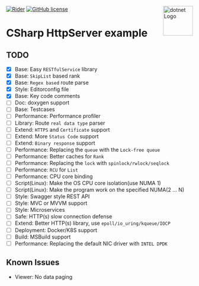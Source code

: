 <a href="https://dotnet.microsoft.com/en-us/"><img src="https://cdn4.iconfinder.com/data/icons/flat-colored-borderless-file-formats/256/file_format_48-1024.png" alt="dotnet Logo" width="80" height="80" align="right"></a>
[![Rider](https://img.shields.io/badge/IDE-Rider-1f425f.svg)](https://www.jetbrains.com/rider/)
[![GitHub license](https://img.shields.io/badge/license-BSD%202%20Clause-2e8b57.svg)](https://github.com/damon-kwok/csharp-httpserver-example/blob/main/LICENSE)

# CSharp HttpServer example

## TODO

- [x] Base: Easy `RESTfulService` library
- [x] Base: `SkipList` based rank
- [x] Base: `Regex based` route parse
- [x] Style: Editorconfig file
- [x] Base: Key code comments
- [ ] Doc: doxygen support
- [ ] Base: Testcases
- [ ] Performance: Performance profiler
- [ ] Library: Route `real data type` parser
- [ ] Extend: `HTTPS` and `Certificate` support
- [ ] Extend: More `Status Code` support
- [ ] Extend: `Binary response` support
- [ ] Performance: Replacing the `queue` with the `Lock-free queue`
- [ ] Performance: Better caches for `Rank`
- [ ] Performance: Replacing the `lock` with `spinlock/rwlock/seqlock`
- [ ] Performance: `RCU` for `List`
- [ ] Performance: CPU core binding
- [ ] Script(Linux): Make the OS CPU core isolation(use NUMA 1)
- [ ] Script(Linux): Make the program work on the specified NUMA(2 ... N)
- [ ] Style: Swagger style REST API
- [ ] Style: MVC or MVVM support
- [ ] Style: Microservices
- [ ] Safe: HTTP(s) slow connection defense
- [ ] Extend: Better HTTP(s) library, use `epoll/io_uring/kqueue/IOCP`
- [ ] Deployment: Docker/K8S support
- [ ] Build: MSBuild support
- [ ] Performance: Replacing the default NIC driver with `INTEL DPDK`

## Known Issues

- Viewer: No data paging
